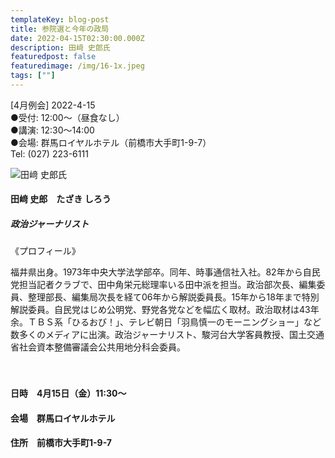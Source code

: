 ```yaml
---
templateKey: blog-post
title: 参院選と今年の政局
date: 2022-04-15T02:30:00.000Z
description: 田﨑 史郎氏
featuredpost: false
featuredimage: /img/16-1x.jpeg
tags: [""]
---
```

 \[4月例会] 2022-4-15 \
●受付: 12:00〜（昼食なし）\
●講演: 12:30〜14:00 \
●会場: 群馬ロイヤルホテル（前橋市大手町1-9-7）\
Tel: (027) 223-6111

![田﨑 史郎氏](/img/16-1x.jpeg "田﨑 史郎　たざき しろう")

#### 田﨑 史郎　たざき しろう

##### 政治ジャーナリスト

《プロフィール》

福井県出身。1973年中央大学法学部卒。同年、時事通信社入社。82年から自民党担当記者クラブで、田中角栄元総理率いる田中派を担当。政治部次長、編集委員、整理部長、編集局次長を経て06年から解説委員長。15年から18年まで特別解説委員。自民党はじめ公明党、野党各党などを幅広く取材。政治取材は43年余。ＴＢＳ系「ひるおび！」、テレビ朝日「羽鳥慎一のモーニングショー」など数多くのメディアに出演。政治ジャーナリスト、駿河台大学客員教授、国土交通省社会資本整備審議会公共用地分科会委員。\
\
<br />

#### 日時　4月15日（金）11:30～

#### 会場　群馬ロイヤルホテル

#### 住所　前橋市大手町1-9-7